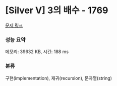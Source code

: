 # [Silver V] 3의 배수 - 1769 

[문제 링크](https://www.acmicpc.net/problem/1769) 

### 성능 요약

메모리: 39632 KB, 시간: 188 ms

### 분류

구현(implementation), 재귀(recursion), 문자열(string)

